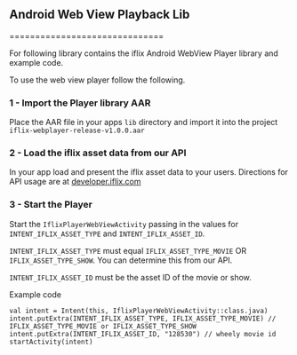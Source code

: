 ## Android Web View Playback Lib

==============================

For following library contains the iflix Android WebView Player library and example code.

To use the web view player follow the following.


### 1 - Import the Player library AAR

Place the AAR file in your apps `lib` directory and import it into the project
`iflix-webplayer-release-v1.0.0.aar`


### 2 - Load the iflix asset data from our API

In your app load and present the iflix asset data to your users. Directions for API usage are at [developer.iflix.com](http://developer.iflix.com)


### 3 - Start the Player

Start the `IflixPlayerWebViewActivity` passing in the values for `INTENT_IFLIX_ASSET_TYPE` and `INTENT_IFLIX_ASSET_ID`.

`INTENT_IFLIX_ASSET_TYPE` must equal `IFLIX_ASSET_TYPE_MOVIE` OR `IFLIX_ASSET_TYPE_SHOW`. You can determine this from our API.

`INTENT_IFLIX_ASSET_ID` must be the asset ID of the movie or show.

Example code

```
val intent = Intent(this, IflixPlayerWebViewActivity::class.java)
intent.putExtra(INTENT_IFLIX_ASSET_TYPE, IFLIX_ASSET_TYPE_MOVIE) // IFLIX_ASSET_TYPE_MOVIE or IFLIX_ASSET_TYPE_SHOW
intent.putExtra(INTENT_IFLIX_ASSET_ID, "128530") // wheely movie id
startActivity(intent)
```
